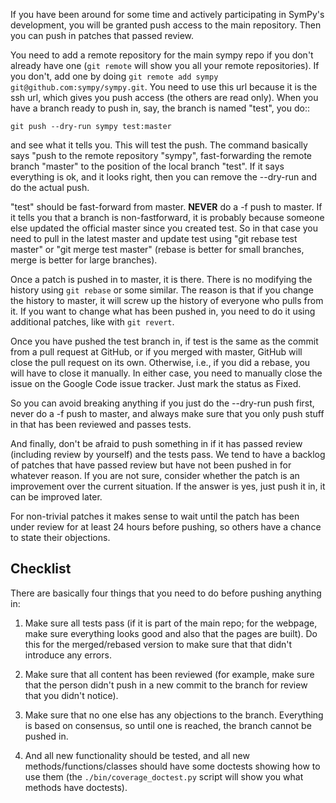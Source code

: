 If you have been around for some time and actively participating in
SymPy's development, you will be granted push access to the main
repository.  Then you can push in patches that passed review.


You need to add a remote repository for the main sympy repo if you don't
already have one (``git remote`` will show you all your remote
repositories).  If you don't, add one by doing ``git remote add sympy
git@github.com:sympy/sympy.git``.  You need to use this url because it
is the ssh url, which gives you push access (the others are read only).
When you have a branch ready to push in, say, the branch is named
"test", you do::

    git push --dry-run sympy test:master

and see what it tells you.  This will test the push.  The command
basically says "push to the remote repository "sympy", fast-forwarding
the remote branch "master" to the position of the local branch "test".
If it says everything is ok, and it looks right, then you can remove the
--dry-run and do the actual push.

"test" should be fast-forward from master.  **NEVER** do a -f push to
master.  If it tells you that a branch is non-fastforward, it is
probably because someone else updated the official master since you
created test.  So in that case you need to pull in the latest master and
update test using "git rebase test master" or "git merge test master"
(rebase is better for small branches, merge is better for large
branches).

Once a patch is pushed in to master, it is there.  There is no modifying the
history using ``git rebase`` or some similar. The reason is that if you change
the history to master, it will screw up the history of everyone who pulls from
it.  If you want to change what has been pushed in, you need to do it using
additional patches, like with ``git revert``.

Once you have pushed the test branch in, if test is the same as the
commit from a pull request at GitHub, or if you merged with master,
GitHub will close the pull request on its own.  Otherwise, i.e., if you
did a rebase, you will have to close it manually.  In either case, you
need to manually close the issue on the Google Code issue tracker.  Just
mark the status as Fixed.

So you can avoid breaking anything if you just do the --dry-run push
first, never do a -f push to master, and always make sure that you only
push stuff in that has been reviewed and passes tests.

And finally, don't be afraid to push something in if it has passed
review (including review by yourself) and the tests pass.  We tend to
have a backlog of patches that have passed review but have not been
pushed in for whatever reason. If you are not sure, consider whether the
patch is an improvement over the current situation.  If the answer is
yes, just push it in, it can be improved later.

For non-trivial patches it makes sense to wait until the patch has been
under review for at least 24 hours before pushing, so others have a
chance to state their objections.

## Checklist

There are basically four things that you need to do before pushing anything in:

1. Make sure all tests pass (if it is part of the main repo; for the webpage, make sure everything looks good and also that the pages are built).  Do this for the merged/rebased version to make sure that that didn't introduce any errors.

2. Make sure that all content has been reviewed (for example, make sure that the person didn't push in a new commit to the branch for review that you didn't notice).

3. Make sure that no one else has any objections to the branch.  Everything is based on consensus, so until one is reached, the branch cannot be pushed in.

4. And all new functionality should be tested, and all new methods/functions/classes should have some doctests showing how to use them (the `./bin/coverage_doctest.py` script will show you what methods have doctests). 

